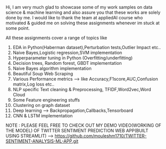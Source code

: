 Hi, I am very much glad to showcase some of my work samples on data science & machine learning and also assure you that these works are solely done by me.
I would like to thank the team at appliedAI course who motivated & guided me on solving these assignments whenever im stuck at some point. 

All these assignments cover a range of topics like 
1) EDA in Python(Haberman dataset),Perturbation tests,Outlier Impact etc..
2) Naive Bayes,Logistic regression,SVM implementation
3) Hyperparameter tuning in Python (Overfitting/underfitting)
4) Decision trees, Random forest, GBDT implementation
5) Naive Bayes algorithm implementation
6) Beautiful Soup Web Scraping
7) Various Performance metrics --> like Accuracy,F1score,AUC,Confusion matrix,Log loss etc.. 
8) NLP specific Text cleaning & Preprocessing, TFIDF,Word2vec,Word Cloud
9) Some Feature engineering stuffs
10) Clustering on graph dataset
11) Deep learning --> Backpropagation,Callbacks,Tensorboard
12) CNN & LSTM implementation

NOTE : PLEASE FEEL FREE TO CHECK OUT MY DEMO VIDEO(WORKING OF THE MODEL)
OF TWITTER SENTIMENT PREDICTION WEB APP(BUILT USING STREAMLIT) --> https://github.com/mouleshm1710/TWITTER-SENTIMENT-ANALYSIS-ML-APP.git
